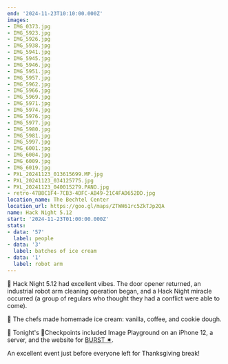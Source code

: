 ```yaml
---
end: '2024-11-23T10:10:00.000Z'
images:
- IMG_0373.jpg
- IMG_5923.jpg
- IMG_5926.jpg
- IMG_5938.jpg
- IMG_5941.jpg
- IMG_5945.jpg
- IMG_5946.jpg
- IMG_5951.jpg
- IMG_5957.jpg
- IMG_5962.jpg
- IMG_5966.jpg
- IMG_5969.jpg
- IMG_5971.jpg
- IMG_5974.jpg
- IMG_5976.jpg
- IMG_5977.jpg
- IMG_5980.jpg
- IMG_5981.jpg
- IMG_5997.jpg
- IMG_6001.jpg
- IMG_6004.jpg
- IMG_6009.jpg
- IMG_6019.jpg
- PXL_20241123_013615699.MP.jpg
- PXL_20241123_034125775.jpg
- PXL_20241123_040015279.PANO.jpg
- retro-47B8C1F4-7CB3-4DFC-AB49-21C4FAD652DD.jpg
location_name: The Bechtel Center
location_url: https://goo.gl/maps/ZTWH61rc5ZkTJp2QA
name: Hack Night 5.12
start: '2024-11-23T01:00:00.000Z'
stats:
- data: '57'
  label: people
- data: '3'
  label: batches of ice cream
- data: '1'
  label: robot arm
---
```


🪼 Hack Night 5.12 had excellent vibes. The door opener returned, an industrial robot arm cleaning operation began, and a Hack Night miracle occurred (a group of regulars who thought they had a conflict were able to come).

🪼 The chefs made homemade ice cream: vanilla, coffee, and cookie dough.

🪼 Tonight's 🏁Checkpoints included Image Playground on an iPhone 12, a server, and the website for [BURST ✷](https://burst.purduehackers.com).

An excellent event just before everyone left for Thanksgiving break!